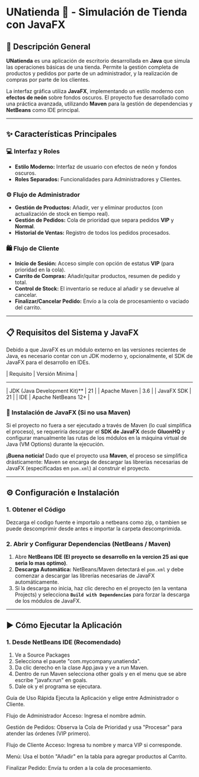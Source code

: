 # UNatienda 🛒 - Simulación de Tienda con JavaFX

## 🌟 Descripción General

**UNatienda** es una aplicación de escritorio desarrollada en **Java** que simula las operaciones básicas de una tienda. Permite la gestión completa de productos y pedidos por parte de un administrador, y la realización de compras por parte de los clientes.

La interfaz gráfica utiliza **JavaFX**, implementando un estilo moderno con **efectos de neón** sobre fondos oscuros. El proyecto fue desarrollado como una práctica avanzada, utilizando **Maven** para la gestión de dependencias y **NetBeans** como IDE principal.

---

## ✨ Características Principales

### 💻 Interfaz y Roles
* **Estilo Moderno:** Interfaz de usuario con efectos de neón y fondos oscuros.
* **Roles Separados:** Funcionalidades para Administradores y Clientes.

### ⚙️ Flujo de Administrador
* **Gestión de Productos:** Añadir, ver y eliminar productos (con actualización de stock en tiempo real).
* **Gestión de Pedidos:** Cola de prioridad que separa pedidos **VIP** y **Normal**.
* **Historial de Ventas:** Registro de todos los pedidos procesados.

### 🛍️ Flujo de Cliente
* **Inicio de Sesión:** Acceso simple con opción de estatus **VIP** (para prioridad en la cola).
* **Carrito de Compras:** Añadir/quitar productos, resumen de pedido y total.
* **Control de Stock:** El inventario se reduce al añadir y se devuelve al cancelar.
* **Finalizar/Cancelar Pedido:** Envío a la cola de procesamiento o vaciado del carrito.

---

## 📋 Requisitos del Sistema y JavaFX

Debido a que JavaFX es un módulo externo en las versiones recientes de Java, es necesario contar con un JDK moderno y, opcionalmente, el SDK de JavaFX para el desarrollo en IDEs.

| Requisito | Versión Mínima | 
______________________________
| JDK (Java Development Kit)** | 21 | 
| Apache Maven | 3.6 | 
| JavaFX SDK | 21 |
| IDE | Apache NetBeans 12+ |

### 🚨 Instalación de JavaFX (Si no usa Maven)

Si el proyecto no fuera a ser ejecutado a través de Maven (lo cual simplifica el proceso), se requeriría descargar el **SDK de JavaFX** desde **GluonHQ** y configurar manualmente las rutas de los módulos en la máquina virtual de Java (VM Options) durante la ejecución.

**¡Buena noticia!** Dado que el proyecto usa **Maven**, el proceso se simplifica drásticamente: Maven se encarga de descargar las librerías necesarias de JavaFX (especificadas en `pom.xml`) al construir el proyecto.

---

## ⚙ Configuración e Instalación

### 1. Obtener el Código

Dezcarga el codigo fuente e importalo a netbeans como zip, o tambien se puede descomprimir desde antes e importar la carpeta descomprimida.

### 2. Abrir y Configurar Dependencias (NetBeans / Maven)

1.  Abre **NetBeans IDE (El proyecto se desarrollo en la vercion 25 asi que seria lo mas optimo)**.
2.  **Descarga Automática:** NetBeans/Maven detectará el `pom.xml` y debe comenzar a descargar las librerías necesarias de JavaFX automáticamente.
4.  Si la descarga no inicia, haz clic derecho en el proyecto (en la ventana Projects) y selecciona **`Build with Dependencies`** para forzar la descarga de los módulos de JavaFX.

---

## ▶ Cómo Ejecutar la Aplicación

### 1. Desde NetBeans IDE (Recomendado)
1.  Ve a Source Packages
2.  Selecciona el pauete "com.mycompany.unatienda".
3.  Da clic derecho en la clase App.java y ve a run Maven.
4.  Dentro de run Maven selecciona other goals y en el menu que se abre escribe "javafx:run" en goals.
5.  Dale ok y el programa se ejecutara.


Guía de Uso Rápida
Ejecuta la Aplicación y elige entre Administrador o Cliente.

Flujo de Administrador
Acceso: Ingresa el nombre admin.

Gestión de Pedidos: Observa la Cola de Prioridad y usa "Procesar" para atender las órdenes (VIP primero).

Flujo de Cliente
Acceso: Ingresa tu nombre y marca VIP si corresponde.

Menú: Usa el botón "Añadir" en la tabla para agregar productos al Carrito.

Finalizar Pedido: Envía tu orden a la cola de procesamiento.

